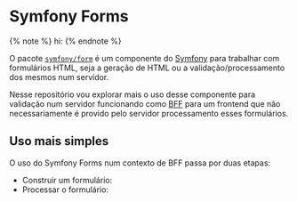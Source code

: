 Symfony Forms
=============

{% note %}
hi:
{% endnote %}

O pacote [`symfony/form`][symfony-form] é um componente do [Symfony][] para trabalhar com formulários HTML,
seja a geração de HTML ou a validação/processamento dos mesmos num servidor.

Nesse repositório vou explorar mais o uso desse componente para validação num servidor funcionando como
[BFF][] para um frontend que não necessariamente é provido pelo servidor processamento esses formulários.

Uso mais simples
----------------

O uso do Symfony Forms num contexto de BFF passa por duas etapas:
- Construir um formulário: 
- Processar o formulário: 


[symfony-form]: https://symfony.com/doc/current/forms.html
[Symfony]: https://symfony.com/
[BFF]: https://samnewman.io/patterns/architectural/bff/

<!-- vim: textwidth=110
